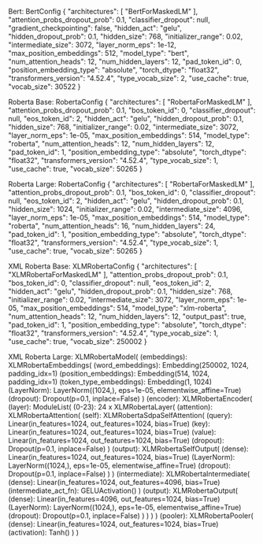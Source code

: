 Bert: BertConfig {
  "architectures": [
    "BertForMaskedLM"
  ],
  "attention_probs_dropout_prob": 0.1,
  "classifier_dropout": null,
  "gradient_checkpointing": false,
  "hidden_act": "gelu",
  "hidden_dropout_prob": 0.1,
  "hidden_size": 768,
  "initializer_range": 0.02,
  "intermediate_size": 3072,
  "layer_norm_eps": 1e-12,
  "max_position_embeddings": 512,
  "model_type": "bert",
  "num_attention_heads": 12,
  "num_hidden_layers": 12,
  "pad_token_id": 0,
  "position_embedding_type": "absolute",
  "torch_dtype": "float32",
  "transformers_version": "4.52.4",
  "type_vocab_size": 2,
  "use_cache": true,
  "vocab_size": 30522
}

Roberta Base: RobertaConfig {
  "architectures": [
    "RobertaForMaskedLM"
  ],
  "attention_probs_dropout_prob": 0.1,
  "bos_token_id": 0,
  "classifier_dropout": null,
  "eos_token_id": 2,
  "hidden_act": "gelu",
  "hidden_dropout_prob": 0.1,
  "hidden_size": 768,
  "initializer_range": 0.02,
  "intermediate_size": 3072,
  "layer_norm_eps": 1e-05,
  "max_position_embeddings": 514,
  "model_type": "roberta",
  "num_attention_heads": 12,
  "num_hidden_layers": 12,
  "pad_token_id": 1,
  "position_embedding_type": "absolute",
  "torch_dtype": "float32",
  "transformers_version": "4.52.4",
  "type_vocab_size": 1,
  "use_cache": true,
  "vocab_size": 50265
}

Roberta Large: RobertaConfig {
  "architectures": [
    "RobertaForMaskedLM"
  ],
  "attention_probs_dropout_prob": 0.1,
  "bos_token_id": 0,
  "classifier_dropout": null,
  "eos_token_id": 2,
  "hidden_act": "gelu",
  "hidden_dropout_prob": 0.1,
  "hidden_size": 1024,
  "initializer_range": 0.02,
  "intermediate_size": 4096,
  "layer_norm_eps": 1e-05,
  "max_position_embeddings": 514,
  "model_type": "roberta",
  "num_attention_heads": 16,
  "num_hidden_layers": 24,
  "pad_token_id": 1,
  "position_embedding_type": "absolute",
  "torch_dtype": "float32",
  "transformers_version": "4.52.4",
  "type_vocab_size": 1,
  "use_cache": true,
  "vocab_size": 50265
}

XML Roberta Base: XLMRobertaConfig {
  "architectures": [
    "XLMRobertaForMaskedLM"
  ],
  "attention_probs_dropout_prob": 0.1,
  "bos_token_id": 0,
  "classifier_dropout": null,
  "eos_token_id": 2,
  "hidden_act": "gelu",
  "hidden_dropout_prob": 0.1,
  "hidden_size": 768,
  "initializer_range": 0.02,
  "intermediate_size": 3072,
  "layer_norm_eps": 1e-05,
  "max_position_embeddings": 514,
  "model_type": "xlm-roberta",
  "num_attention_heads": 12,
  "num_hidden_layers": 12,
  "output_past": true,
  "pad_token_id": 1,
  "position_embedding_type": "absolute",
  "torch_dtype": "float32",
  "transformers_version": "4.52.4",
  "type_vocab_size": 1,
  "use_cache": true,
  "vocab_size": 250002
}

XML Roberta Large: XLMRobertaModel(
  (embeddings): XLMRobertaEmbeddings(
    (word_embeddings): Embedding(250002, 1024, padding_idx=1)
    (position_embeddings): Embedding(514, 1024, padding_idx=1)
    (token_type_embeddings): Embedding(1, 1024)
    (LayerNorm): LayerNorm((1024,), eps=1e-05, elementwise_affine=True)
    (dropout): Dropout(p=0.1, inplace=False)
  )
  (encoder): XLMRobertaEncoder(
    (layer): ModuleList(
      (0-23): 24 x XLMRobertaLayer(
        (attention): XLMRobertaAttention(
          (self): XLMRobertaSdpaSelfAttention(
            (query): Linear(in_features=1024, out_features=1024, bias=True)
            (key): Linear(in_features=1024, out_features=1024, bias=True)
            (value): Linear(in_features=1024, out_features=1024, bias=True)
            (dropout): Dropout(p=0.1, inplace=False)
          )
          (output): XLMRobertaSelfOutput(
            (dense): Linear(in_features=1024, out_features=1024, bias=True)
            (LayerNorm): LayerNorm((1024,), eps=1e-05, elementwise_affine=True)
            (dropout): Dropout(p=0.1, inplace=False)
          )
        )
        (intermediate): XLMRobertaIntermediate(
          (dense): Linear(in_features=1024, out_features=4096, bias=True)
          (intermediate_act_fn): GELUActivation()
        )
        (output): XLMRobertaOutput(
          (dense): Linear(in_features=4096, out_features=1024, bias=True)
          (LayerNorm): LayerNorm((1024,), eps=1e-05, elementwise_affine=True)
          (dropout): Dropout(p=0.1, inplace=False)
        )
      )
    )
  )
  (pooler): XLMRobertaPooler(
    (dense): Linear(in_features=1024, out_features=1024, bias=True)
    (activation): Tanh()
  )
)